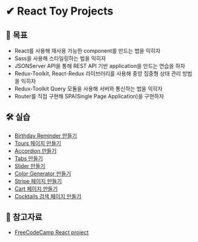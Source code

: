 # ✔ React Toy Projects

## 🎯 목표

-   React를 사용해 재사용 가능한 component를 만드는 법을 익히자
-   Sass을 사용해 스타일링하는 법을 익히자
-   JSONServer API을 통해 REST API 기반 application을 만드는 연습을 하자
-   Redux-Toolkit, React-Redux 라이브러리를 사용해 중앙 집중형 상태 관리 방법을 익히자
-   Redux-Toolkit Query 모듈을 사용해 서버와 통신하는 법을 익히자
-   Router를 직접 구현해 SPA(Single Page Application)을 구현하자

## 🛠 실습

-   [Birthday Reminder 만들기](./Birthday-Reminder%EB%A7%8C%EB%93%A4%EA%B8%B0/)
-   [Tours 페이지 만들기](./Tours페이지만들기)
-   [Accordion 만들기](./Accordion만들기)
-   [Tabs 만들기](./Tabs만들기)
-   [Slider 만들기](./Slider만들기)
-   [Color Generator 만들기](./Color-Generator만들기)
-   [Stripe 페이지 만들기](./Stripe결제페이지만들기)
-   [Cart 페이지 만들기](./Cart페이지만들기)
-   [Cocktails 검색 페이지 만들기](./Cocktails검색페이지만들기)

## 📁 참고자료

-   [FreeCodeCamp React project](https://www.freecodecamp.org/korean/news/javascript-projects-for-beginners/)

